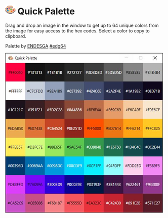 
<img src="images/icon32.png" alt="icon" /> Quick Palette
=======================================================

Drag and drop an image in the window to get up to 64 unique colors from the image for easy access to the hex codes. Select a color to copy to clipboard.

Palette by [ENDESGA](https://twitter.com/ENDESGA) [#edg64](https://twitter.com/search?q=%23edg64)

<img src="images\screenshot.JPG" alt="screenshot" />
